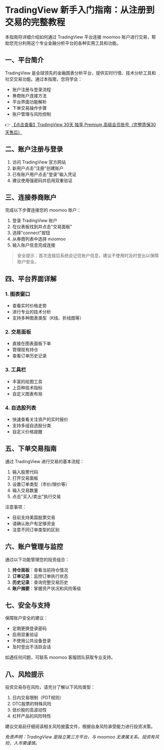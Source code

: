 # TradingView 新手入门指南：从注册到交易的完整教程

本指南将详细介绍如何通过 TradingView 平台连接 moomoo 账户进行交易，帮助您充分利用这个专业金融分析平台的各种实用工具和功能。

## 一、平台简介

TradingView 是全球领先的金融图表分析平台，提供实时行情、技术分析工具和社交交易功能。通过本指南，您将学会：

- 账户注册与登录流程
- 券商账户连接方法
- 平台界面功能解析
- 下单交易操作步骤
- 账户管理与风险控制

👉 [【点击查看】TradingView 30天 独享 Premium 高级会员账号（完整质保30天售后）](https://bit.ly/TradingView-Pro)

## 二、账户注册与登录

1. 访问 TradingView 官方网站
2. 新用户点击"注册"创建账户
3. 已有账户用户点击"登录"输入凭证
4. 建议使用强密码并启用双重验证

## 三、连接券商账户

完成以下步骤连接您的 moomoo 账户：

1. 登录 TradingView 账户
2. 在仪表板找到并点击"交易面板"
3. 选择"connect"按钮
4. 从券商列表中选择 moomoo
5. 输入账户信息完成连接

> 安全提示：首次连接后系统会记住账户信息，建议不使用时及时登出以保障账户安全。

## 四、平台界面详解

### 1. 图表窗口
- 查看实时价格走势
- 进行专业的技术分析
- 支持多种图表类型（K线、折线图等）

### 2. 交易面板
- 直接在图表面板下单
- 管理现有持仓
- 查看订单历史记录

### 3. 工具栏
- 丰富的绘图工具
- 上百种技术指标
- 自定义图表布局

### 4. 自选股列表
- 快速查看关注资产的实时报价
- 支持多组自选股分类
- 自定义价格提醒

## 五、下单交易指南

通过 TradingView 进行交易的基本流程：

1. 输入股票代码
2. 打开交易面板
3. 设置订单类型（市价/限价等）
4. 输入交易数量
5. 点击"买入/卖出"执行交易

注意事项：
- 目前支持美国股票交易
- 请确认账户有足够资金
- 注意不同订单类型的区别

## 六、账户管理与监控

通过以下功能管理您的投资组合：

1. **持仓面板**：查看当前持仓情况
2. **订单记录**：监控订单执行状态
3. **历史记录**：查询完整交易历史
4. **账户摘要**：掌握资产状况和风险等级

## 七、安全与支持

保障账户安全的建议：
- 定期更换登录密码
- 启用双重验证
- 不使用公共设备登录
- 及时登出不活跃会话

如遇任何问题，可联系 moomoo 客服团队获取专业支持。

## 八、风险提示

投资交易存在风险，请充分了解以下风险类型：

1. 日内交易限制（PDT规则）
2. OTC股票的特殊风险
3. 低价股的高波动性
4. 杠杆产品的风险特性

建议交易前仔细阅读相关风险披露文件，根据自身风险承受能力进行投资决策。

*免责声明：TradingView 是独立第三方平台，与 moomoo 无隶属关系。投资有风险，入市需谨慎。*